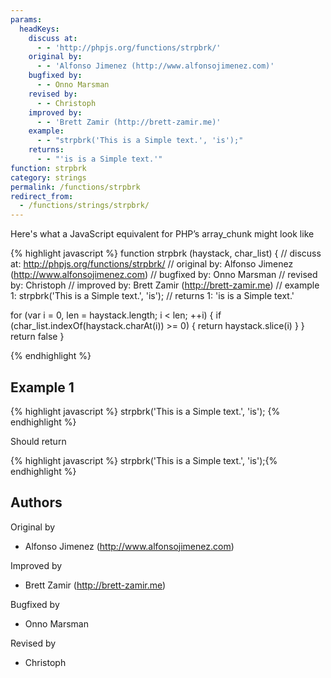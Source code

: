 ```yaml
---
params:
  headKeys:
    discuss at:
      - - 'http://phpjs.org/functions/strpbrk/'
    original by:
      - - 'Alfonso Jimenez (http://www.alfonsojimenez.com)'
    bugfixed by:
      - - Onno Marsman
    revised by:
      - - Christoph
    improved by:
      - - 'Brett Zamir (http://brett-zamir.me)'
    example:
      - - "strpbrk('This is a Simple text.', 'is');"
    returns:
      - - "'is is a Simple text.'"
function: strpbrk
category: strings
permalink: /functions/strpbrk
redirect_from:
  - /functions/strings/strpbrk/
---
```


<!-- WARNING! This file is auto generated by `npm run web:inject`, do not edit by hand -->

Here's what a JavaScript equivalent for PHP’s array_chunk might look like

{% highlight javascript %}
function strpbrk (haystack, char_list) {
  //  discuss at: http://phpjs.org/functions/strpbrk/
  // original by: Alfonso Jimenez (http://www.alfonsojimenez.com)
  // bugfixed by: Onno Marsman
  //  revised by: Christoph
  // improved by: Brett Zamir (http://brett-zamir.me)
  //   example 1: strpbrk('This is a Simple text.', 'is');
  //   returns 1: 'is is a Simple text.'

  for (var i = 0, len = haystack.length; i < len; ++i) {
    if (char_list.indexOf(haystack.charAt(i)) >= 0) {
      return haystack.slice(i)
    }
  }
  return false
}

{% endhighlight %}

## Example 1

{% highlight javascript %}
strpbrk('This is a Simple text.', 'is');
{% endhighlight %}

Should return

{% highlight javascript %}
strpbrk('This is a Simple text.', 'is');{% endhighlight %}


## Authors


Original by

- Alfonso Jimenez (http://www.alfonsojimenez.com)


Improved by

- Brett Zamir (http://brett-zamir.me)


Bugfixed by

- Onno Marsman


Revised by

- Christoph

